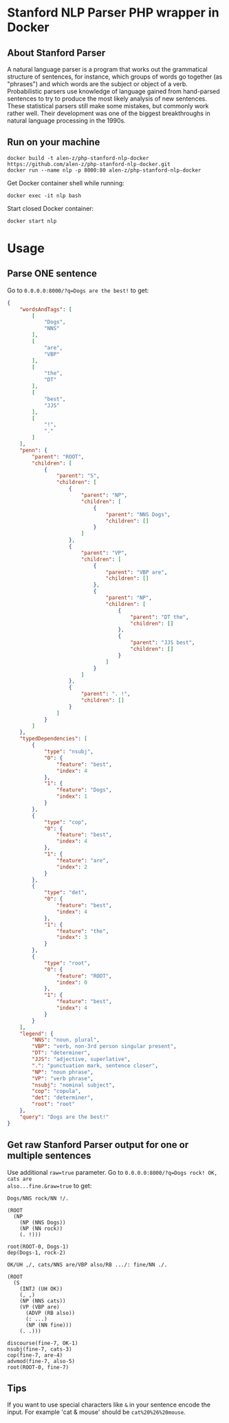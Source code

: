 # Stanford NLP Parser PHP wrapper in Docker

## About Stanford Parser
A natural language parser is a program that works out the grammatical structure of sentences, for instance, which groups of words go together (as "phrases") and which words are the subject or object of a verb. Probabilistic parsers use knowledge of language gained from hand-parsed sentences to try to produce the most likely analysis of new sentences. These statistical parsers still make some mistakes, but commonly work rather well. Their development was one of the biggest breakthroughs in natural language processing in the 1990s.

## Run on your machine
```
docker build -t alen-z/php-stanford-nlp-docker https://github.com/alen-z/php-stanford-nlp-docker.git
docker run --name nlp -p 8000:80 alen-z/php-stanford-nlp-docker
```

Get Docker container shell while running:
```
docker exec -it nlp bash
```

Start closed Docker container:
```
docker start nlp
```

# Usage
## Parse ONE sentence
Go to <code>0.0.0.0:8000/?q=Dogs are the best!</code> to get:
```JSON
{
    "wordsAndTags": [
        [
            "Dogs",
            "NNS"
        ],
        [
            "are",
            "VBP"
        ],
        [
            "the",
            "DT"
        ],
        [
            "best",
            "JJS"
        ],
        [
            "!",
            "."
        ]
    ],
    "penn": {
        "parent": "ROOT",
        "children": [
            {
                "parent": "S",
                "children": [
                    {
                        "parent": "NP",
                        "children": [
                            {
                                "parent": "NNS Dogs",
                                "children": []
                            }
                        ]
                    },
                    {
                        "parent": "VP",
                        "children": [
                            {
                                "parent": "VBP are",
                                "children": []
                            },
                            {
                                "parent": "NP",
                                "children": [
                                    {
                                        "parent": "DT the",
                                        "children": []
                                    },
                                    {
                                        "parent": "JJS best",
                                        "children": []
                                    }
                                ]
                            }
                        ]
                    },
                    {
                        "parent": ". !",
                        "children": []
                    }
                ]
            }
        ]
    },
    "typedDependencies": [
        {
            "type": "nsubj",
            "0": {
                "feature": "best",
                "index": 4
            },
            "1": {
                "feature": "Dogs",
                "index": 1
            }
        },
        {
            "type": "cop",
            "0": {
                "feature": "best",
                "index": 4
            },
            "1": {
                "feature": "are",
                "index": 2
            }
        },
        {
            "type": "det",
            "0": {
                "feature": "best",
                "index": 4
            },
            "1": {
                "feature": "the",
                "index": 3
            }
        },
        {
            "type": "root",
            "0": {
                "feature": "ROOT",
                "index": 0
            },
            "1": {
                "feature": "best",
                "index": 4
            }
        }
    ],
    "legend": {
        "NNS": "noun, plural",
        "VBP": "verb, non-3rd person singular present",
        "DT": "determiner",
        "JJS": "adjective, superlative",
        ".": "punctuation mark, sentence closer",
        "NP": "noun phrase",
        "VP": "verb phrase",
        "nsubj": "nominal subject",
        "cop": "copula",
        "det": "determiner",
        "root": "root"
    },
    "query": "Dogs are the best!"
}
```
## Get raw Stanford Parser output for one or multiple sentences
Use additional <code>raw=true</code> parameter. Go to <code>0.0.0.0:8000/?q=Dogs rock! OK, cats are also...fine.&raw=true</code> to get:
```
Dogs/NNS rock/NN !/.

(ROOT
  (NP
    (NP (NNS Dogs))
    (NP (NN rock))
    (. !)))

root(ROOT-0, Dogs-1)
dep(Dogs-1, rock-2)

OK/UH ,/, cats/NNS are/VBP also/RB .../: fine/NN ./.

(ROOT
  (S
    (INTJ (UH OK))
    (, ,)
    (NP (NNS cats))
    (VP (VBP are)
      (ADVP (RB also))
      (: ...)
      (NP (NN fine)))
    (. .)))

discourse(fine-7, OK-1)
nsubj(fine-7, cats-3)
cop(fine-7, are-4)
advmod(fine-7, also-5)
root(ROOT-0, fine-7)
```
## Tips
If you want to use special characters like <code>&</code> in your sentence encode the input. For example 'cat & mouse' should be <code>cat%20%26%20mouse</code>.
